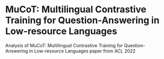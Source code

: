 # MuCoT: Multilingual Contrastive Training for Question-Answering in Low-resource Languages

Analysis of MuCoT: Multilingual Contrastive Training for Question-Answering in Low-resource Languages paper from ACL 2022